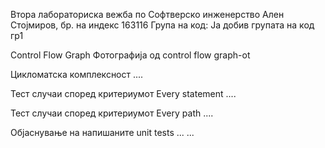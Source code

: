 Втора лабораториска вежба по Софтверско инженерство
Ален Стојмиров, бр. на индекс 163116
Група на код:
Ја добив групата на код гр1

Control Flow Graph
Фотографија од control flow graph-ot

Цикломатска комплексност
....

Тест случаи според критериумот Every statement
....

Тест случаи според критериумот Every path
....

Објаснување на напишаните unit tests
... ...
